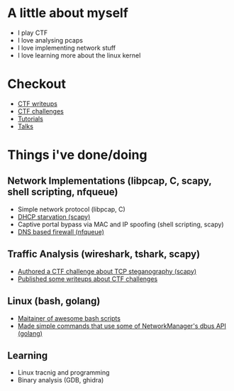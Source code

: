 # A little about myself
- I play CTF
- I love analysing pcaps
- I love implementing network stuff
- I love learning more about the linux kernel

# Checkout
- [CTF writeups](https://github.com/AliGhaffarian/my_writeups/blob/main/ctf/links-to-my-ctf-writeups)
- [CTF challenges](https://github.com/AliGhaffarian/my_ctf_challs)
- [Tutorials](https://github.com/AliGhaffarian/my_writeups/blob/main/other_docs)
- [Talks](https://github.com/AliGhaffarian/talks)

# Things i've done/doing
## Network Implementations (libpcap, C, scapy, shell scripting, nfqueue)
 - Simple network protocol (libpcap, C)
 - [DHCP starvation (scapy)](https://github.com/AliGhaffarian/dhcp-starvation-using-scapy)
- Captive portal bypass via MAC and IP spoofing (shell scripting, scapy)
- [DNS based firewall (nfqueue)](https://github.com/AliGhaffarian/dns-firewall)

## Traffic Analysis (wireshark, tshark, scapy)
- [Authored a CTF challenge about TCP steganography (scapy)](https://github.com/FlagMotori/Nowruz1404/tree/main/forensics/reject_this)
- [Published some writeups about CTF challenges](https://github.com/AliGhaffarian/my_writeups)

## Linux (bash, golang)
- [Maitainer of awesome bash scripts](https://github.com/sepsoh/awesome-bash-scripts)
- [Made simple commands that use some of NetworkManager's dbus API (golang)](https://github.com/sepsoh/awesome-bash-scripts)

## Learning 
- Linux tracnig and programming	
- Binary analysis (GDB, ghidra)
